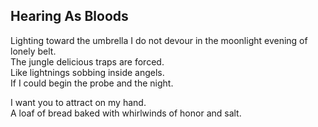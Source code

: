 Hearing As Bloods
-----------------
Lighting toward the umbrella I do not devour in the moonlight evening of lonely belt.  
The jungle delicious traps are forced.  
Like lightnings sobbing inside angels.  
If I could begin the probe and the night.  
  
I want you to attract on my hand.  
A loaf of bread baked with whirlwinds of honor and salt.  
